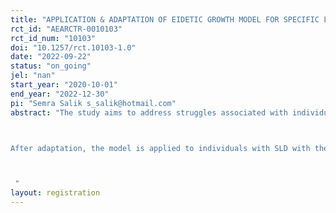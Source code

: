 ```yaml
---
title: "APPLICATION & ADAPTATION OF EIDETIC GROWTH MODEL FOR SPECIFIC LEARNING DISORDER"
rct_id: "AEARCTR-0010103"
rct_id_num: "10103"
doi: "10.1257/rct.10103-1.0"
date: "2022-09-22"
status: "on_going"
jel: "nan"
start_year: "2020-10-01"
end_year: "2022-12-30"
pi: "Semra Salik s_salik@hotmail.com"
abstract: "The study aims to address struggles associated with individuals experiencing Specific Learning Disorder that includes Dyslexia, Dysgraphia, and Dyscalculia. The study comprises multiple phases; an initial need analysis through interviews followed by an adaptation of an intervention model and further testing of the efficacy of the adapted model on individuals with SLD. The first phase was completed using thematic analysis and adaptation of intervention based on the adaptation framework of Stirman, The Frame. 

After adaptation, the model is applied to individuals with SLD with the aim to reduce symptoms of SLD in a few sessions. The reduction of symptoms in learning and associated problems are to be noted through two instruments, LDES and SDQ.

 "
layout: registration
---
```


